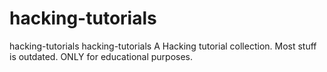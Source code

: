 # hacking-tutorials


hacking-tutorials hacking-tutorials  A Hacking tutorial collection. Most stuff is outdated. ONLY for educational purposes.

